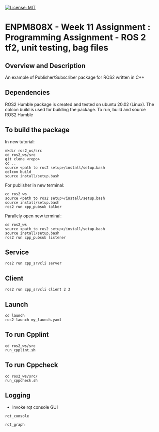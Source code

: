 [![License: MIT](https://img.shields.io/badge/License-MIT-green.svg)](https://opensource.org/licenses/MIT)

# ENPM808X - Week 11 Assignment : Programming Assignment - ROS 2 tf2, unit testing, bag files

## Overview and Description

An example of Publisher/Subscriber package for ROS2 written in C++


## Dependencies
ROS2 Humble package is created and tested on ubuntu 20.02 (Linux).
The colcon build is used for building the package. To run, build and source ROS2 Humble


## To build the package

In new tutorial:
```
mkdir ros2_ws/src
cd ros2_ws/src
git clone <repo>
cd ..
source <path to ros2 setup>/install/setup.bash    
colcon build
source install/setup.bash
```
For publisher in new terminal:
```
cd ros2_ws
source <path to ros2 setup>/install/setup.bash    
source install/setup.bash
ros2 run cpp_pubsub talker
```
Parallely open new terminal:
```
cd ros2_ws
source <path to ros2 setup>/install/setup.bash    
source install/setup.bash
ros2 run cpp_pubsub listener
```
## Service
```
ros2 run cpp_srvcli server
```

## Client
```
ros2 run cpp_srvcli client 2 3
```
## Launch 
```
cd launch
ros2 launch my_launch.yaml
```
## To run Cpplint
```
cd ros2_ws/src
run_cpplint.sh
```

## To run Cppcheck
```
cd ros2_ws/src/
run_cppcheck.sh
```
## Logging
* Invoke rqt console GUI
```
rqt_console
```
```
rqt_graph
```

